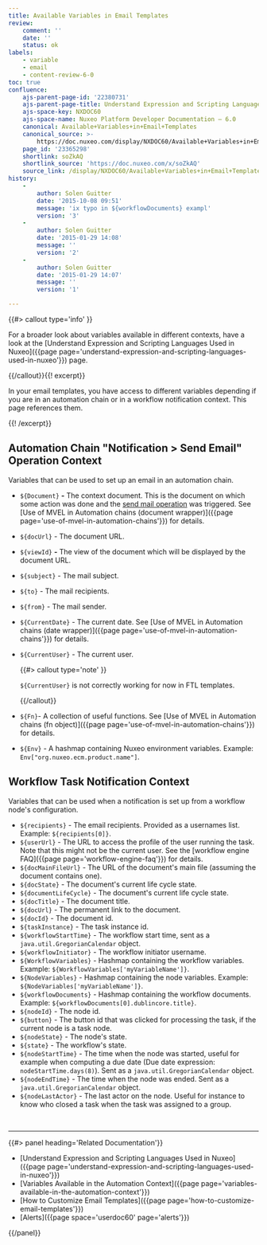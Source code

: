 ```yaml
---
title: Available Variables in Email Templates
review:
    comment: ''
    date: ''
    status: ok
labels:
    - variable
    - email
    - content-review-6-0
toc: true
confluence:
    ajs-parent-page-id: '22380731'
    ajs-parent-page-title: Understand Expression and Scripting Languages Used in Nuxeo
    ajs-space-key: NXDOC60
    ajs-space-name: Nuxeo Platform Developer Documentation — 6.0
    canonical: Available+Variables+in+Email+Templates
    canonical_source: >-
        https://doc.nuxeo.com/display/NXDOC60/Available+Variables+in+Email+Templates
    page_id: '23365298'
    shortlink: soZkAQ
    shortlink_source: 'https://doc.nuxeo.com/x/soZkAQ'
    source_link: /display/NXDOC60/Available+Variables+in+Email+Templates
history:
    - 
        author: Solen Guitter
        date: '2015-10-08 09:51'
        message: 'ix typo in ${workflowDocuments} exampl'
        version: '3'
    - 
        author: Solen Guitter
        date: '2015-01-29 14:08'
        message: ''
        version: '2'
    - 
        author: Solen Guitter
        date: '2015-01-29 14:07'
        message: ''
        version: '1'

---
```

{{#> callout type='info' }}

For a broader look about variables available in different contexts, have a look at the [Understand Expression and Scripting Languages Used in Nuxeo]({{page page='understand-expression-and-scripting-languages-used-in-nuxeo'}}) page.

{{/callout}}{{! excerpt}}

In your email templates, you have access to different variables depending if you are in an automation chain or in a workflow notification context. This page references them.

{{! /excerpt}}

## Automation Chain "Notification > Send Email" Operation Context

Variables that can be used to set up an email in an automation chain.

*   `${Document}` **-** The context document. This is the document on which some action was done and the [send mail operation](http://explorer.nuxeo.com/nuxeo/site/distribution/server-9.1/viewOperation/Notification.SendMail) was triggered. See [Use of MVEL in Automation chains (document wrapper)]({{page page='use-of-mvel-in-automation-chains'}}) for details.
*   `${docUrl}` - The document URL.
*   `${viewId}` **-** The view of the document which will be displayed by the document URL.
*   `${subject}` - The mail subject.
*   `${to}` - The mail recipients.
*   `${from}` - The mail sender.
*   `${CurrentDate}` - The current date. See [Use of MVEL in Automation chains (date wrapper)]({{page page='use-of-mvel-in-automation-chains'}}) for details.
*   `${CurrentUser}` - The current user.

    {{#> callout type='note' }}

    `${CurrentUser}` is not correctly working for now in FTL templates.

    {{/callout}}
*   `${Fn}`- A collection of useful functions. See [Use of MVEL in Automation chains (fn object)]({{page page='use-of-mvel-in-automation-chains'}}) for details.
*   `${Env}` - A hashmap containing Nuxeo environment variables. Example: `Env["org.nuxeo.ecm.product.name"]`.

## Workflow Task Notification Context

Variables that can be used when a notification is set up from a workflow node's configuration.

*   `${recipients}` - The email recipients. Provided as a usernames list. Example: `${recipients[0]}`.
*   `${userUrl}` - The URL to access the profile of the user running the task. Note that this might not be the current user. See the [workflow engine FAQ]({{page page='workflow-engine-faq'}}) for details.
*   `${docMainFileUrl}` - The URL of the document's main file (assuming the document contains one).
*   `${docState}` - The document's current life cycle state.
*   `${documentLifeCycle}` - The document's current life cycle state.
*   `${docTitle}` - The document title.
*   `${docUrl}` - The permanent link to the document.
*   `${docId}` - The document id.
*   `${taskInstance}` - The task instance id.
*   `${workflowStartTime}` - The workflow start time, sent as a `java.util.GregorianCalendar` object.
*   `${workflowInitiator}` - The workflow initiator username.
*   `${WorkflowVariables}` - Hashmap containing the workflow variables. Example: `${WorkflowVariables['myVariableName']}`.
*   `${NodeVariables}` - Hashmap containing the node variables. Example: `${NodeVariables['myVariableName']}`.
*   `${workflowDocuments}` - Hashmap containing the workflow documents. Example: `${workflowDocuments[0].dublincore.title}`.
*   `${nodeId}` - The node id.
*   `${button}` - The button id that was clicked for processing the task, if the current node is a task node.
*   `${nodeState}` - The node's state.
*   `${state}` - The workflow's state.
*   `${nodeStartTime}` - The time when the node was started, useful for example when computing a due date (Due date expression: `nodeStartTime.days(8)`). Sent as a `java.util.GregorianCalendar` object.
*   `${nodeEndTime}` - The time when the node was ended. Sent as a `java.util.GregorianCalendar` object.
*   `${nodeLastActor}` - The last actor on the node. Useful for instance to know who closed a task when the task was assigned to a group.

&nbsp;

* * *

<div class="row" data-equalizer data-equalize-on="medium"><div class="column medium-6">{{#> panel heading='Related Documentation'}}

*   [Understand Expression and Scripting Languages Used in Nuxeo]({{page page='understand-expression-and-scripting-languages-used-in-nuxeo'}})
*   [Variables Available in the Automation Context]({{page page='variables-available-in-the-automation-context'}})
*   [How to Customize Email Templates]({{page page='how-to-customize-email-templates'}})
*   [Alerts]({{page space='userdoc60' page='alerts'}})

{{/panel}}</div><div class="column medium-6">

&nbsp;

</div></div>
